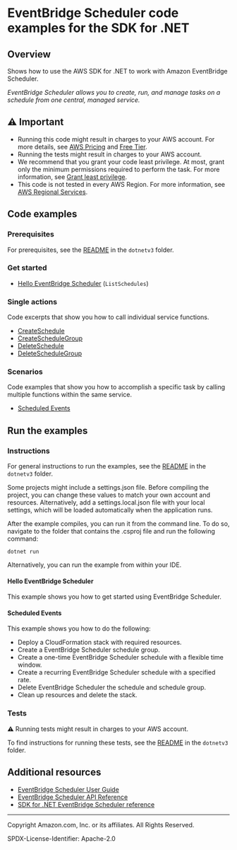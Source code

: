 # EventBridge Scheduler code examples for the SDK for .NET

## Overview

Shows how to use the AWS SDK for .NET to work with Amazon EventBridge Scheduler.

<!--custom.overview.start-->
<!--custom.overview.end-->

_EventBridge Scheduler allows you to create, run, and manage tasks on a schedule from one central, managed service._

## ⚠ Important

* Running this code might result in charges to your AWS account. For more details, see [AWS Pricing](https://aws.amazon.com/pricing/) and [Free Tier](https://aws.amazon.com/free/).
* Running the tests might result in charges to your AWS account.
* We recommend that you grant your code least privilege. At most, grant only the minimum permissions required to perform the task. For more information, see [Grant least privilege](https://docs.aws.amazon.com/IAM/latest/UserGuide/best-practices.html#grant-least-privilege).
* This code is not tested in every AWS Region. For more information, see [AWS Regional Services](https://aws.amazon.com/about-aws/global-infrastructure/regional-product-services).

<!--custom.important.start-->
<!--custom.important.end-->

## Code examples

### Prerequisites

For prerequisites, see the [README](../README.md#Prerequisites) in the `dotnetv3` folder.


<!--custom.prerequisites.start-->
<!--custom.prerequisites.end-->

### Get started

- [Hello EventBridge Scheduler](Actions/HelloScheduler.cs#L11) (`ListSchedules`)


### Single actions

Code excerpts that show you how to call individual service functions.

- [CreateSchedule](Actions/SchedulerWrapper.cs#L30)
- [CreateScheduleGroup](Actions/SchedulerWrapper.cs#L103)
- [DeleteSchedule](Actions/SchedulerWrapper.cs#L136)
- [DeleteScheduleGroup](Actions/SchedulerWrapper.cs#L174)

### Scenarios

Code examples that show you how to accomplish a specific task by calling multiple
functions within the same service.

- [Scheduled Events](Scenarios/SchedulerWorkflow.cs)


<!--custom.examples.start-->
<!--custom.examples.end-->

## Run the examples

### Instructions

For general instructions to run the examples, see the
[README](../README.md#building-and-running-the-code-examples) in the `dotnetv3` folder.

Some projects might include a settings.json file. Before compiling the project,
you can change these values to match your own account and resources. Alternatively,
add a settings.local.json file with your local settings, which will be loaded automatically
when the application runs.

After the example compiles, you can run it from the command line. To do so, navigate to
the folder that contains the .csproj file and run the following command:

```
dotnet run
```

Alternatively, you can run the example from within your IDE.


<!--custom.instructions.start-->
<!--custom.instructions.end-->

#### Hello EventBridge Scheduler

This example shows you how to get started using EventBridge Scheduler.



#### Scheduled Events

This example shows you how to do the following:

- Deploy a CloudFormation stack with required resources.
- Create a EventBridge Scheduler schedule group.
- Create a one-time EventBridge Scheduler schedule with a flexible time window.
- Create a recurring EventBridge Scheduler schedule with a specified rate.
- Delete EventBridge Scheduler the schedule and schedule group.
- Clean up resources and delete the stack.

<!--custom.scenario_prereqs.scheduler_ScheduledEventsScenario.start-->
<!--custom.scenario_prereqs.scheduler_ScheduledEventsScenario.end-->


<!--custom.scenarios.scheduler_ScheduledEventsScenario.start-->
<!--custom.scenarios.scheduler_ScheduledEventsScenario.end-->

### Tests

⚠ Running tests might result in charges to your AWS account.


To find instructions for running these tests, see the [README](../README.md#Tests)
in the `dotnetv3` folder.



<!--custom.tests.start-->
<!--custom.tests.end-->

## Additional resources

- [EventBridge Scheduler User Guide](https://docs.aws.amazon.com/scheduler/latest/userguide/intro.html)
- [EventBridge Scheduler API Reference](https://docs.aws.amazon.com/scheduler/latest/apireference/Welcome.html)
- [SDK for .NET EventBridge Scheduler reference](https://docs.aws.amazon.com/sdkfornet/v3/apidocs/items/Scheduler/NScheduler.html)

<!--custom.resources.start-->
<!--custom.resources.end-->

---

Copyright Amazon.com, Inc. or its affiliates. All Rights Reserved.

SPDX-License-Identifier: Apache-2.0

